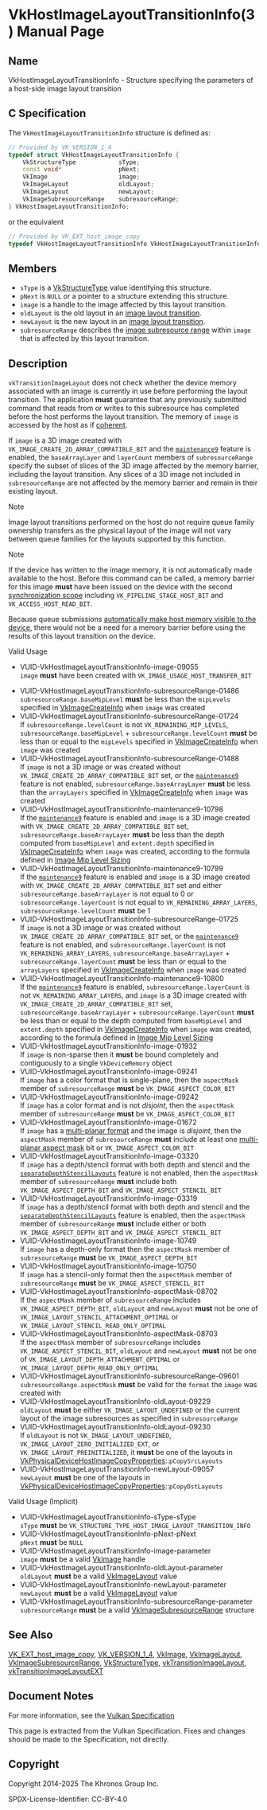 # VkHostImageLayoutTransitionInfo(3) Manual Page

## Name

VkHostImageLayoutTransitionInfo - Structure specifying the parameters of a host-side image layout transition



## [](#_c_specification)C Specification

The `VkHostImageLayoutTransitionInfo` structure is defined as:

```c++
// Provided by VK_VERSION_1_4
typedef struct VkHostImageLayoutTransitionInfo {
    VkStructureType            sType;
    const void*                pNext;
    VkImage                    image;
    VkImageLayout              oldLayout;
    VkImageLayout              newLayout;
    VkImageSubresourceRange    subresourceRange;
} VkHostImageLayoutTransitionInfo;
```

or the equivalent

```c++
// Provided by VK_EXT_host_image_copy
typedef VkHostImageLayoutTransitionInfo VkHostImageLayoutTransitionInfoEXT;
```

## [](#_members)Members

- `sType` is a [VkStructureType](https://registry.khronos.org/vulkan/specs/latest/man/html/VkStructureType.html) value identifying this structure.
- `pNext` is `NULL` or a pointer to a structure extending this structure.
- `image` is a handle to the image affected by this layout transition.
- `oldLayout` is the old layout in an [image layout transition](https://registry.khronos.org/vulkan/specs/latest/html/vkspec.html#synchronization-image-layout-transitions).
- `newLayout` is the new layout in an [image layout transition](https://registry.khronos.org/vulkan/specs/latest/html/vkspec.html#synchronization-image-layout-transitions).
- `subresourceRange` describes the [image subresource range](https://registry.khronos.org/vulkan/specs/latest/html/vkspec.html#resources-image-views) within `image` that is affected by this layout transition.

## [](#_description)Description

`vkTransitionImageLayout` does not check whether the device memory associated with an image is currently in use before performing the layout transition. The application **must** guarantee that any previously submitted command that reads from or writes to this subresource has completed before the host performs the layout transition. The memory of `image` is accessed by the host as if [coherent](https://registry.khronos.org/vulkan/specs/latest/html/vkspec.html#memory-coherent).

If `image` is a 3D image created with `VK_IMAGE_CREATE_2D_ARRAY_COMPATIBLE_BIT` and the [`maintenance9`](https://registry.khronos.org/vulkan/specs/latest/html/vkspec.html#features-maintenance9) feature is enabled, the `baseArrayLayer` and `layerCount` members of `subresourceRange` specify the subset of slices of the 3D image affected by the memory barrier, including the layout transition. Any slices of a 3D image not included in `subresourceRange` are not affected by the memory barrier and remain in their existing layout.

Note

Image layout transitions performed on the host do not require queue family ownership transfers as the physical layout of the image will not vary between queue families for the layouts supported by this function.

Note

If the device has written to the image memory, it is not automatically made available to the host. Before this command can be called, a memory barrier for this image **must** have been issued on the device with the second [synchronization scope](https://registry.khronos.org/vulkan/specs/latest/html/vkspec.html#synchronization-dependencies-scopes) including `VK_PIPELINE_STAGE_HOST_BIT` and `VK_ACCESS_HOST_READ_BIT`.

Because queue submissions [automatically make host memory visible to the device](https://registry.khronos.org/vulkan/specs/latest/html/vkspec.html#synchronization-submission-host-writes), there would not be a need for a memory barrier before using the results of this layout transition on the device.

Valid Usage

- [](#VUID-VkHostImageLayoutTransitionInfo-image-09055)VUID-VkHostImageLayoutTransitionInfo-image-09055  
  `image` **must** have been created with `VK_IMAGE_USAGE_HOST_TRANSFER_BIT`

<!--THE END-->

- [](#VUID-VkHostImageLayoutTransitionInfo-subresourceRange-01486)VUID-VkHostImageLayoutTransitionInfo-subresourceRange-01486  
  `subresourceRange.baseMipLevel` **must** be less than the `mipLevels` specified in [VkImageCreateInfo](https://registry.khronos.org/vulkan/specs/latest/man/html/VkImageCreateInfo.html) when `image` was created
- [](#VUID-VkHostImageLayoutTransitionInfo-subresourceRange-01724)VUID-VkHostImageLayoutTransitionInfo-subresourceRange-01724  
  If `subresourceRange.levelCount` is not `VK_REMAINING_MIP_LEVELS`, `subresourceRange.baseMipLevel` + `subresourceRange.levelCount` **must** be less than or equal to the `mipLevels` specified in [VkImageCreateInfo](https://registry.khronos.org/vulkan/specs/latest/man/html/VkImageCreateInfo.html) when `image` was created
- [](#VUID-VkHostImageLayoutTransitionInfo-subresourceRange-01488)VUID-VkHostImageLayoutTransitionInfo-subresourceRange-01488  
  If `image` is not a 3D image or was created without `VK_IMAGE_CREATE_2D_ARRAY_COMPATIBLE_BIT` set, or the [`maintenance9`](#features-maintenance9) feature is not enabled, `subresourceRange.baseArrayLayer` **must** be less than the `arrayLayers` specified in [VkImageCreateInfo](https://registry.khronos.org/vulkan/specs/latest/man/html/VkImageCreateInfo.html) when `image` was created
- [](#VUID-VkHostImageLayoutTransitionInfo-maintenance9-10798)VUID-VkHostImageLayoutTransitionInfo-maintenance9-10798  
  If the [`maintenance9`](#features-maintenance9) feature is enabled and `image` is a 3D image created with `VK_IMAGE_CREATE_2D_ARRAY_COMPATIBLE_BIT` set, `subresourceRange.baseArrayLayer` **must** be less than the depth computed from `baseMipLevel` and `extent.depth` specified in [VkImageCreateInfo](https://registry.khronos.org/vulkan/specs/latest/man/html/VkImageCreateInfo.html) when `image` was created, according to the formula defined in [Image Mip Level Sizing](#resources-image-mip-level-sizing)
- [](#VUID-VkHostImageLayoutTransitionInfo-maintenance9-10799)VUID-VkHostImageLayoutTransitionInfo-maintenance9-10799  
  If the [`maintenance9`](#features-maintenance9) feature is enabled and `image` is a 3D image created with `VK_IMAGE_CREATE_2D_ARRAY_COMPATIBLE_BIT` set and either `subresourceRange.baseArrayLayer` is not equal to 0 or `subresourceRange.layerCount` is not equal to `VK_REMAINING_ARRAY_LAYERS`, `subresourceRange.levelCount` **must** be 1
- [](#VUID-VkHostImageLayoutTransitionInfo-subresourceRange-01725)VUID-VkHostImageLayoutTransitionInfo-subresourceRange-01725  
  If `image` is not a 3D image or was created without `VK_IMAGE_CREATE_2D_ARRAY_COMPATIBLE_BIT` set, or the [`maintenance9`](#features-maintenance9) feature is not enabled, and `subresourceRange.layerCount` is not `VK_REMAINING_ARRAY_LAYERS`, `subresourceRange.baseArrayLayer` + `subresourceRange.layerCount` **must** be less than or equal to the `arrayLayers` specified in [VkImageCreateInfo](https://registry.khronos.org/vulkan/specs/latest/man/html/VkImageCreateInfo.html) when `image` was created
- [](#VUID-VkHostImageLayoutTransitionInfo-maintenance9-10800)VUID-VkHostImageLayoutTransitionInfo-maintenance9-10800  
  If the [`maintenance9`](#features-maintenance9) feature is enabled, `subresourceRange.layerCount` is not `VK_REMAINING_ARRAY_LAYERS`, and `image` is a 3D image created with `VK_IMAGE_CREATE_2D_ARRAY_COMPATIBLE_BIT` set, `subresourceRange.baseArrayLayer` + `subresourceRange.layerCount` **must** be less than or equal to the depth computed from `baseMipLevel` and `extent.depth` specified in [VkImageCreateInfo](https://registry.khronos.org/vulkan/specs/latest/man/html/VkImageCreateInfo.html) when `image` was created, according to the formula defined in [Image Mip Level Sizing](#resources-image-mip-level-sizing)
- [](#VUID-VkHostImageLayoutTransitionInfo-image-01932)VUID-VkHostImageLayoutTransitionInfo-image-01932  
  If `image` is non-sparse then it **must** be bound completely and contiguously to a single `VkDeviceMemory` object
- [](#VUID-VkHostImageLayoutTransitionInfo-image-09241)VUID-VkHostImageLayoutTransitionInfo-image-09241  
  If `image` has a color format that is single-plane, then the `aspectMask` member of `subresourceRange` **must** be `VK_IMAGE_ASPECT_COLOR_BIT`
- [](#VUID-VkHostImageLayoutTransitionInfo-image-09242)VUID-VkHostImageLayoutTransitionInfo-image-09242  
  If `image` has a color format and is not *disjoint*, then the `aspectMask` member of `subresourceRange` **must** be `VK_IMAGE_ASPECT_COLOR_BIT`
- [](#VUID-VkHostImageLayoutTransitionInfo-image-01672)VUID-VkHostImageLayoutTransitionInfo-image-01672  
  If `image` has a [multi-planar format](#formats-multiplanar) and the image is *disjoint*, then the `aspectMask` member of `subresourceRange` **must** include at least one [multi-planar aspect mask](#formats-multiplanar-image-aspect) bit or `VK_IMAGE_ASPECT_COLOR_BIT`
- [](#VUID-VkHostImageLayoutTransitionInfo-image-03320)VUID-VkHostImageLayoutTransitionInfo-image-03320  
  If `image` has a depth/stencil format with both depth and stencil and the [`separateDepthStencilLayouts`](#features-separateDepthStencilLayouts) feature is not enabled, then the `aspectMask` member of `subresourceRange` **must** include both `VK_IMAGE_ASPECT_DEPTH_BIT` and `VK_IMAGE_ASPECT_STENCIL_BIT`
- [](#VUID-VkHostImageLayoutTransitionInfo-image-03319)VUID-VkHostImageLayoutTransitionInfo-image-03319  
  If `image` has a depth/stencil format with both depth and stencil and the [`separateDepthStencilLayouts`](#features-separateDepthStencilLayouts) feature is enabled, then the `aspectMask` member of `subresourceRange` **must** include either or both `VK_IMAGE_ASPECT_DEPTH_BIT` and `VK_IMAGE_ASPECT_STENCIL_BIT`
- [](#VUID-VkHostImageLayoutTransitionInfo-image-10749)VUID-VkHostImageLayoutTransitionInfo-image-10749  
  If `image` has a depth-only format then the `aspectMask` member of `subresourceRange` **must** be `VK_IMAGE_ASPECT_DEPTH_BIT`
- [](#VUID-VkHostImageLayoutTransitionInfo-image-10750)VUID-VkHostImageLayoutTransitionInfo-image-10750  
  If `image` has a stencil-only format then the `aspectMask` member of `subresourceRange` **must** be `VK_IMAGE_ASPECT_STENCIL_BIT`
- [](#VUID-VkHostImageLayoutTransitionInfo-aspectMask-08702)VUID-VkHostImageLayoutTransitionInfo-aspectMask-08702  
  If the `aspectMask` member of `subresourceRange` includes `VK_IMAGE_ASPECT_DEPTH_BIT`, `oldLayout` and `newLayout` **must** not be one of `VK_IMAGE_LAYOUT_STENCIL_ATTACHMENT_OPTIMAL` or `VK_IMAGE_LAYOUT_STENCIL_READ_ONLY_OPTIMAL`
- [](#VUID-VkHostImageLayoutTransitionInfo-aspectMask-08703)VUID-VkHostImageLayoutTransitionInfo-aspectMask-08703  
  If the `aspectMask` member of `subresourceRange` includes `VK_IMAGE_ASPECT_STENCIL_BIT`, `oldLayout` and `newLayout` **must** not be one of `VK_IMAGE_LAYOUT_DEPTH_ATTACHMENT_OPTIMAL` or `VK_IMAGE_LAYOUT_DEPTH_READ_ONLY_OPTIMAL`
- [](#VUID-VkHostImageLayoutTransitionInfo-subresourceRange-09601)VUID-VkHostImageLayoutTransitionInfo-subresourceRange-09601  
  `subresourceRange.aspectMask` **must** be valid for the `format` the `image` was created with
- [](#VUID-VkHostImageLayoutTransitionInfo-oldLayout-09229)VUID-VkHostImageLayoutTransitionInfo-oldLayout-09229  
  `oldLayout` **must** be either `VK_IMAGE_LAYOUT_UNDEFINED` or the current layout of the image subresources as specified in `subresourceRange`
- [](#VUID-VkHostImageLayoutTransitionInfo-oldLayout-09230)VUID-VkHostImageLayoutTransitionInfo-oldLayout-09230  
  If `oldLayout` is not `VK_IMAGE_LAYOUT_UNDEFINED`, `VK_IMAGE_LAYOUT_ZERO_INITIALIZED_EXT`, or `VK_IMAGE_LAYOUT_PREINITIALIZED`, it **must** be one of the layouts in [VkPhysicalDeviceHostImageCopyProperties](https://registry.khronos.org/vulkan/specs/latest/man/html/VkPhysicalDeviceHostImageCopyProperties.html)::`pCopySrcLayouts`
- [](#VUID-VkHostImageLayoutTransitionInfo-newLayout-09057)VUID-VkHostImageLayoutTransitionInfo-newLayout-09057  
  `newLayout` **must** be one of the layouts in [VkPhysicalDeviceHostImageCopyProperties](https://registry.khronos.org/vulkan/specs/latest/man/html/VkPhysicalDeviceHostImageCopyProperties.html)::`pCopyDstLayouts`

Valid Usage (Implicit)

- [](#VUID-VkHostImageLayoutTransitionInfo-sType-sType)VUID-VkHostImageLayoutTransitionInfo-sType-sType  
  `sType` **must** be `VK_STRUCTURE_TYPE_HOST_IMAGE_LAYOUT_TRANSITION_INFO`
- [](#VUID-VkHostImageLayoutTransitionInfo-pNext-pNext)VUID-VkHostImageLayoutTransitionInfo-pNext-pNext  
  `pNext` **must** be `NULL`
- [](#VUID-VkHostImageLayoutTransitionInfo-image-parameter)VUID-VkHostImageLayoutTransitionInfo-image-parameter  
  `image` **must** be a valid [VkImage](https://registry.khronos.org/vulkan/specs/latest/man/html/VkImage.html) handle
- [](#VUID-VkHostImageLayoutTransitionInfo-oldLayout-parameter)VUID-VkHostImageLayoutTransitionInfo-oldLayout-parameter  
  `oldLayout` **must** be a valid [VkImageLayout](https://registry.khronos.org/vulkan/specs/latest/man/html/VkImageLayout.html) value
- [](#VUID-VkHostImageLayoutTransitionInfo-newLayout-parameter)VUID-VkHostImageLayoutTransitionInfo-newLayout-parameter  
  `newLayout` **must** be a valid [VkImageLayout](https://registry.khronos.org/vulkan/specs/latest/man/html/VkImageLayout.html) value
- [](#VUID-VkHostImageLayoutTransitionInfo-subresourceRange-parameter)VUID-VkHostImageLayoutTransitionInfo-subresourceRange-parameter  
  `subresourceRange` **must** be a valid [VkImageSubresourceRange](https://registry.khronos.org/vulkan/specs/latest/man/html/VkImageSubresourceRange.html) structure

## [](#_see_also)See Also

[VK\_EXT\_host\_image\_copy](https://registry.khronos.org/vulkan/specs/latest/man/html/VK_EXT_host_image_copy.html), [VK\_VERSION\_1\_4](https://registry.khronos.org/vulkan/specs/latest/man/html/VK_VERSION_1_4.html), [VkImage](https://registry.khronos.org/vulkan/specs/latest/man/html/VkImage.html), [VkImageLayout](https://registry.khronos.org/vulkan/specs/latest/man/html/VkImageLayout.html), [VkImageSubresourceRange](https://registry.khronos.org/vulkan/specs/latest/man/html/VkImageSubresourceRange.html), [VkStructureType](https://registry.khronos.org/vulkan/specs/latest/man/html/VkStructureType.html), [vkTransitionImageLayout](https://registry.khronos.org/vulkan/specs/latest/man/html/vkTransitionImageLayout.html), [vkTransitionImageLayoutEXT](https://registry.khronos.org/vulkan/specs/latest/man/html/vkTransitionImageLayoutEXT.html)

## [](#_document_notes)Document Notes

For more information, see the [Vulkan Specification](https://registry.khronos.org/vulkan/specs/latest/html/vkspec.html#VkHostImageLayoutTransitionInfo)

This page is extracted from the Vulkan Specification. Fixes and changes should be made to the Specification, not directly.

## [](#_copyright)Copyright

Copyright 2014-2025 The Khronos Group Inc.

SPDX-License-Identifier: CC-BY-4.0